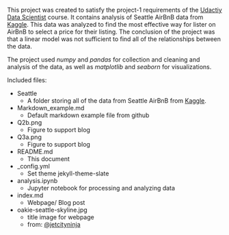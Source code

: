 This project was created to satisfy the project-1 requirements of the [Udactiy Data Scientist](https://www.udacity.com/course/data-scientist-nanodegree--nd025) course.
It contains analysis of Seattle AirBnB data from [Kaggle](https://www.kaggle.com/airbnb/seattle/data). This data was analyzed to find the most effective way for lister on AirBnB to select a price for their listing. The conclusion of the project was that a linear model was not sufficient to find all of the relationships between the data. 

The project used *numpy* and *pandas* for collection and cleaning and analysis of the data, as well as *matplotlib* and *seaborn* for visualizations.

Included files:

- Seattle
  - A folder storing all of the data from Seattle AirBnB from [Kaggle](https://www.kaggle.com/airbnb/seattle/data).
- Markdown_example.md	
  - Default markdown example file from github
- Q2b.png
  - Figure to support blog
- Q3a.png
  - Figure to support blog
- README.md
  - This document
- _config.yml
  - Set theme jekyll-theme-slate
- analysis.ipynb
  - Jupyter notebook for processing and analyzing data
- index.md
  - Webpage/ Blog post
- oakie-seattle-skyline.jpg
  - title image for webpage
  - from: [@jetcityninja](https://unsplash.com/@jetcityninja)


